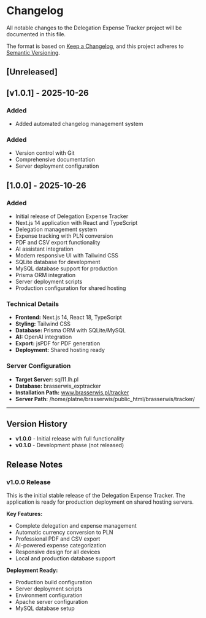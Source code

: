 # Changelog

All notable changes to the Delegation Expense Tracker project will be documented in this file.

The format is based on [Keep a Changelog](https://keepachangelog.com/en/1.0.0/),
and this project adheres to [Semantic Versioning](https://semver.org/spec/v2.0.0.html).

## [Unreleased]

## [v1.0.1] - 2025-10-26

### Added
- Added automated changelog management system


### Added
- Version control with Git
- Comprehensive documentation
- Server deployment configuration

## [1.0.0] - 2025-10-26

### Added
- Initial release of Delegation Expense Tracker
- Next.js 14 application with React and TypeScript
- Delegation management system
- Expense tracking with PLN conversion
- PDF and CSV export functionality
- AI assistant integration
- Modern responsive UI with Tailwind CSS
- SQLite database for development
- MySQL database support for production
- Prisma ORM integration
- Server deployment scripts
- Production configuration for shared hosting

### Technical Details
- **Frontend:** Next.js 14, React 18, TypeScript
- **Styling:** Tailwind CSS
- **Database:** Prisma ORM with SQLite/MySQL
- **AI:** OpenAI integration
- **Export:** jsPDF for PDF generation
- **Deployment:** Shared hosting ready

### Server Configuration
- **Target Server:** sql11.lh.pl
- **Database:** brasserwis_exptracker
- **Installation Path:** www.brasserwis.pl/tracker
- **Server Path:** /home/platne/brasserwis/public_html/brasserwis/tracker/

---

## Version History

- **v1.0.0** - Initial release with full functionality
- **v0.1.0** - Development phase (not released)

## Release Notes

### v1.0.0 Release
This is the initial stable release of the Delegation Expense Tracker. The application is ready for production deployment on shared hosting servers.

**Key Features:**
- Complete delegation and expense management
- Automatic currency conversion to PLN
- Professional PDF and CSV export
- AI-powered expense categorization
- Responsive design for all devices
- Local and production database support

**Deployment Ready:**
- Production build configuration
- Server deployment scripts
- Environment configuration
- Apache server configuration
- MySQL database setup
